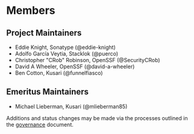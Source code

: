 # Members

## Project Maintainers

- Eddie Knight, Sonatype (@eddie-knight)
- Adolfo García Veytia, Stacklok (@puerco)
- Christopher "CRob" Robinson, OpenSSF (@SecurityCRob)
- David A Wheeler, OpenSSF (@david-a-wheeler)
- Ben Cotton, Kusari (@funnelfiasco)

## Emeritus Maintainers

- Michael Lieberman, Kusari (@mlieberman85)

Additions and status changes may be made via the processes outlined in the [governance](/GOVERNANCE.md) document.
